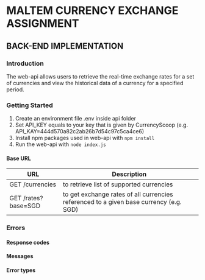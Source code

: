 # MALTEM CURRENCY EXCHANGE ASSIGNMENT

## BACK-END IMPLEMENTATION

### Introduction

The web-api allows users to retrieve the real-time exchange rates for a set of currencies and view the historical data of a currency for a specified period.

### Getting Started

1. Create an environment file .env inside api folder
2. Set API_KEY equals to your key that is given by CurrencyScoop (e.g. API_KAY=444d570a82c2ab26b7d54c97c5ca4ce6)
3. Install npm packages used in web-api with `npm install`
4. Run the web-api with `node index.js`

#### Base URL

| URL                 | Description                                                                            |
| ------------------- | -------------------------------------------------------------------------------------- |
| GET /currencies     | to retrieve list of supported currencies                                               |
| GET /rates?base=SGD | to get exchange rates of all currencies referenced to a given base currency (e.g. SGD) |

### Errors

#### Response codes

#### Messages

#### Error types
